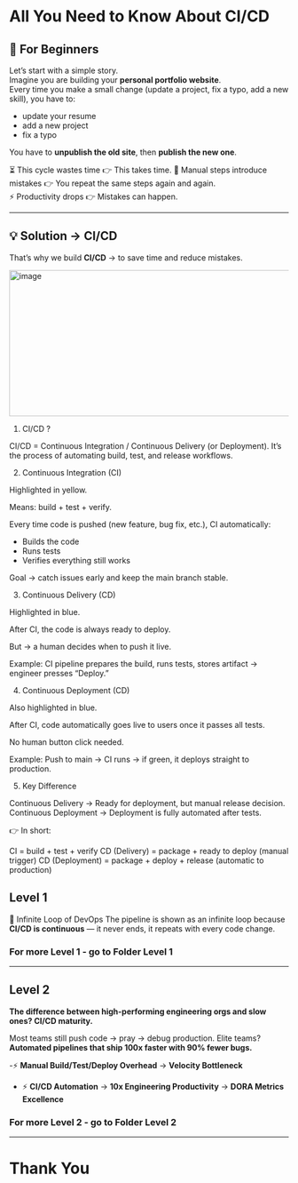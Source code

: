 # All You Need to Know About CI/CD

## 📖 For Beginners

Let’s start with a simple story.  
Imagine you are building your **personal portfolio website**.  
Every time you make a small change (update a project, fix a typo, add a new skill), you have to:
- update your resume  
- add a new project  
- fix a typo  

You have to **unpublish the old site**, then **publish the new one**.  

⏳ This cycle wastes time 👉 This takes time.
🚨 Manual steps introduce mistakes 👉 You repeat the same steps again and again.  
⚡ Productivity drops 👉 Mistakes can happen.  


---

## 💡 Solution → CI/CD
That’s why we build **CI/CD** → to save time and reduce mistakes.

<img width="1676" height="263" alt="image" src="https://github.com/user-attachments/assets/012c529d-d6da-4dc1-a2c6-9edd2286ff7b" />

1. CI/CD ?

CI/CD = Continuous Integration / Continuous Delivery (or Deployment).
It’s the process of automating build, test, and release workflows.

2. Continuous Integration (CI)

Highlighted in yellow.

Means: build + test + verify.

Every time code is pushed (new feature, bug fix, etc.), CI automatically:

- Builds the code
- Runs tests
- Verifies everything still works

Goal → catch issues early and keep the main branch stable.

3. Continuous Delivery (CD)

Highlighted in blue.

After CI, the code is always ready to deploy.

But → a human decides when to push it live.

Example: CI pipeline prepares the build, runs tests, stores artifact → engineer presses “Deploy.”

4. Continuous Deployment (CD)

Also highlighted in blue.

After CI, code automatically goes live to users once it passes all tests.

No human button click needed.

Example: Push to main → CI runs → if green, it deploys straight to production.

5. Key Difference

Continuous Delivery → Ready for deployment, but manual release decision.
Continuous Deployment → Deployment is fully automated after tests.

👉 In short:

CI = build + test + verify
CD (Delivery) = package + ready to deploy (manual trigger)
CD (Deployment) = package + deploy + release (automatic to production)



## Level 1

🔄 Infinite Loop of DevOps
The pipeline is shown as an infinite loop because **CI/CD is continuous** — it never ends, it repeats with every code change.

### For more Level 1 - go to Folder Level 1



---




## Level 2

**The difference between high-performing engineering orgs and slow ones? CI/CD maturity.**

Most teams still push code → pray → debug production. Elite teams? **Automated pipelines that ship 100x faster with 90% fewer bugs.**

-⚡ **Manual Build/Test/Deploy Overhead** → **Velocity Bottleneck**  
- ⚡ **CI/CD Automation** → **10x Engineering Productivity** → **DORA Metrics Excellence**

### For more Level 2 - go to Folder Level 2


---

# Thank You

